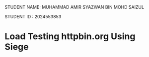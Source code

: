 STUDENT NAME: MUHAMMAD AMIR SYAZWAN BIN MOHD SAIZUL

STUDENT ID  : 2024553853

# Load Testing httpbin.org Using Siege
